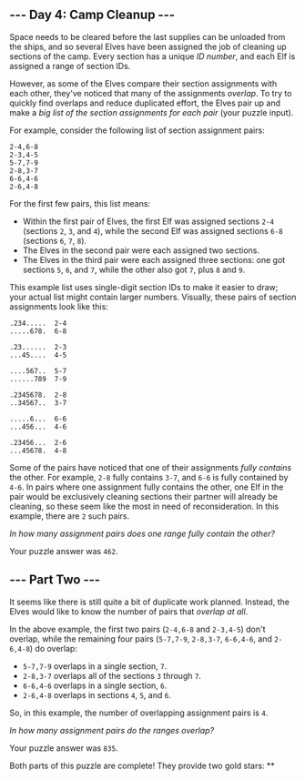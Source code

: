 \--- Day 4: Camp Cleanup ---
----------------------------

Space needs to be cleared before the last supplies can be unloaded from the ships, and so several Elves have been assigned the job of cleaning up sections of the camp. Every section has a unique _ID number_, and each Elf is assigned a range of section IDs.

However, as some of the Elves compare their section assignments with each other, they've noticed that many of the assignments _overlap_. To try to quickly find overlaps and reduce duplicated effort, the Elves pair up and make a _big list of the section assignments for each pair_ (your puzzle input).

For example, consider the following list of section assignment pairs:

    2-4,6-8
    2-3,4-5
    5-7,7-9
    2-8,3-7
    6-6,4-6
    2-6,4-8


For the first few pairs, this list means:

*   Within the first pair of Elves, the first Elf was assigned sections `2-4` (sections `2`, `3`, and `4`), while the second Elf was assigned sections `6-8` (sections `6`, `7`, `8`).
*   The Elves in the second pair were each assigned two sections.
*   The Elves in the third pair were each assigned three sections: one got sections `5`, `6`, and `7`, while the other also got `7`, plus `8` and `9`.

This example list uses single-digit section IDs to make it easier to draw; your actual list might contain larger numbers. Visually, these pairs of section assignments look like this:

    .234.....  2-4
    .....678.  6-8
    
    .23......  2-3
    ...45....  4-5
    
    ....567..  5-7
    ......789  7-9
    
    .2345678.  2-8
    ..34567..  3-7
    
    .....6...  6-6
    ...456...  4-6
    
    .23456...  2-6
    ...45678.  4-8


Some of the pairs have noticed that one of their assignments _fully contains_ the other. For example, `2-8` fully contains `3-7`, and `6-6` is fully contained by `4-6`. In pairs where one assignment fully contains the other, one Elf in the pair would be exclusively cleaning sections their partner will already be cleaning, so these seem like the most in need of reconsideration. In this example, there are `2` such pairs.

_In how many assignment pairs does one range fully contain the other?_

Your puzzle answer was `462`.

\--- Part Two ---
-----------------

It seems like there is still quite a bit of duplicate work planned. Instead, the Elves would like to know the number of pairs that _overlap at all_.

In the above example, the first two pairs (`2-4,6-8` and `2-3,4-5`) don't overlap, while the remaining four pairs (`5-7,7-9`, `2-8,3-7`, `6-6,4-6`, and `2-6,4-8`) do overlap:

*   `5-7,7-9` overlaps in a single section, `7`.
*   `2-8,3-7` overlaps all of the sections `3` through `7`.
*   `6-6,4-6` overlaps in a single section, `6`.
*   `2-6,4-8` overlaps in sections `4`, `5`, and `6`.

So, in this example, the number of overlapping assignment pairs is `4`.

_In how many assignment pairs do the ranges overlap?_

Your puzzle answer was `835`.

Both parts of this puzzle are complete! They provide two gold stars: **
